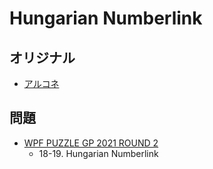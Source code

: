 # Hungarian Numberlink

## オリジナル
- [アルコネ](arukone.md)

## 問題
- [WPF PUZZLE GP 2021 ROUND 2](../questions/wpfpgp2021_2.md)
	- 18-19. Hungarian Numberlink
